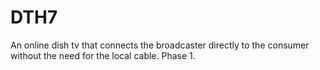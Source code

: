 # DTH7
An online dish tv  that connects the broadcaster directly to the consumer without the need for the local cable. Phase 1.
